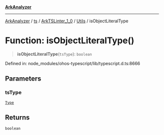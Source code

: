 [**ArkAnalyzer**](../../../../../../../../README.md)

***

[ArkAnalyzer](../../../../../../../../globals.md) / [ts](../../../../../README.md) / [ArkTSLinter\_1\_0](../../../README.md) / [Utils](../README.md) / isObjectLiteralType

# Function: isObjectLiteralType()

> **isObjectLiteralType**(`tsType`): `boolean`

Defined in: node\_modules/ohos-typescript/lib/typescript.d.ts:8666

## Parameters

### tsType

[`Type`](../../../../../interfaces/Type.md)

## Returns

`boolean`

